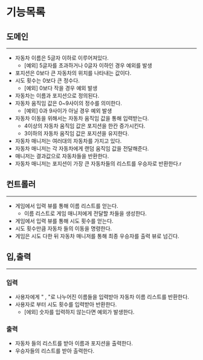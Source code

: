 # 기능목록

## 도메인

---

- 자동차 이름은 5글자 이하로 이루어져있다.
  - [예외] 5글자를 초과하거나 0글자 이하인 경우 예외를 발생
- 포지션은 0보다 큰 자동차의 위치를 나타내는 값이다.
- 시도 횟수는 0보다 큰 정수다.
  - [예외] 0보다 작을 경우 예외 발생
- 자동차는 이름과 포지션으로 정의된다.
- 자동차 움직임 값은 0~9사이의 정수를 의미한다.
  - [예외] 0과 9사이가 아닐 경우 예외 발생
- 자동차 이동을 위해서는 자동차 움직임 값을 통해 입력받는다.
  - 4이상의 자동차 움직임 값은 포지션을 한칸 증가시킨다.
  - 3이하의 자동차 움직임 값은 포지션을 유지한다.
- 자동차 매니저는 여러대의 자동차를 가지고 있다.
- 자동차 매니저는 각 자동차에게 랜덤 움직임 값을 전달해준다.
- 매니저는 결과값으로 자동차들을 반환한다.
- 자동차 매니저는 포지션이 가장 큰 자동차들의 리스트를 우승자로 반환한다.r

## 컨트롤러

---

- 게임에서 입력 뷰를 통해 이름 리스트를 얻는다.
  - 이름 리스트로 게임 매니저에게 전달할 차들을 생성한다.
- 게임에서 입력 뷰를 통해 시도 횟수를 얻는다.
- 시도 횟수만큼 자동차 들의 이동을 명령한다.
- 게임은 시도 다한 뒤 자동차 매니저를 통해 최종 우승자를 출력 뷰로 넘긴다.


## 입,출력

---

### 입력
- 사용자에게 " , "로 나누어진 이름들을 입력받아 자동차 이름 리스트를 반환한다.
- 사용자로 부터 시도 횟수를 입력받아 반환한다.
  - [에외] 숫자를 입력하지 않는다면 예외가 발생한다.

### 출력
- 자동차 들의 리스트를 받아 이름과 포지션을 출력한다.
- 우승자들의 리스트를 받아 출력한다.
